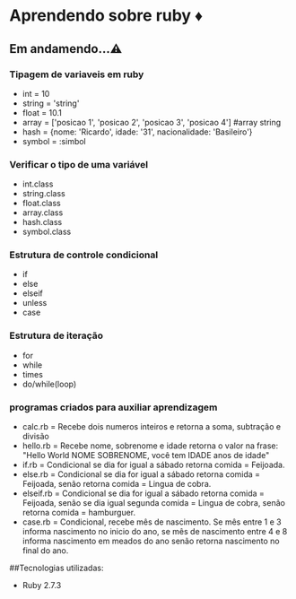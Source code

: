 <h1>Aprendendo sobre ruby ♦️ </h1>

## Em andamendo...⚠️

### Tipagem de variaveis em ruby
+ int = 10
+ string = 'string'
+ float = 10.1
+ array = ['posicao 1', 'posicao 2', 'posicao 3', 'posicao 4'] #array string
+ hash = {nome: 'Ricardo', idade: '31', nacionalidade: 'Basileiro'}
+ symbol = :simbol

### Verificar o tipo de uma variável
+ int.class
+ string.class
+ float.class
+ array.class
+ hash.class
+ symbol.class

### Estrutura de controle condicional
+ if
+ else
+ elseif
+ unless
+ case

### Estrutura de iteração
+ for
+ while
+ times
+ do/while(loop)

### programas criados para auxiliar aprendizagem
+ calc.rb = Recebe dois numeros inteiros e retorna a soma, subtração e divisão
+ hello.rb = Recebe nome, sobrenome e idade retorna o valor na frase: "Hello World NOME SOBRENOME, você tem IDADE anos de idade"
+ if.rb = Condicional se dia for igual a sábado retorna comida = Feijoada.
+ else.rb = Condicional se dia for igual a sábado retorna comida = Feijoada, senão retorna comida = Lingua de cobra.
+ elseif.rb = Condicional se dia for igual a sábado retorna comida = Feijoada, senão se dia igual segunda comida = Lingua de cobra, senão retorna comida = hamburguer.
+ case.rb = Condicional, recebe mês de nascimento. Se mês entre 1 e 3 informa nascimento no inicio do ano, se mês de nascimento entre 4 e 8 informa nascimento em meados do ano senão retorna nascimento no final do ano.


##Tecnologias utilizadas:
+ Ruby 2.7.3
